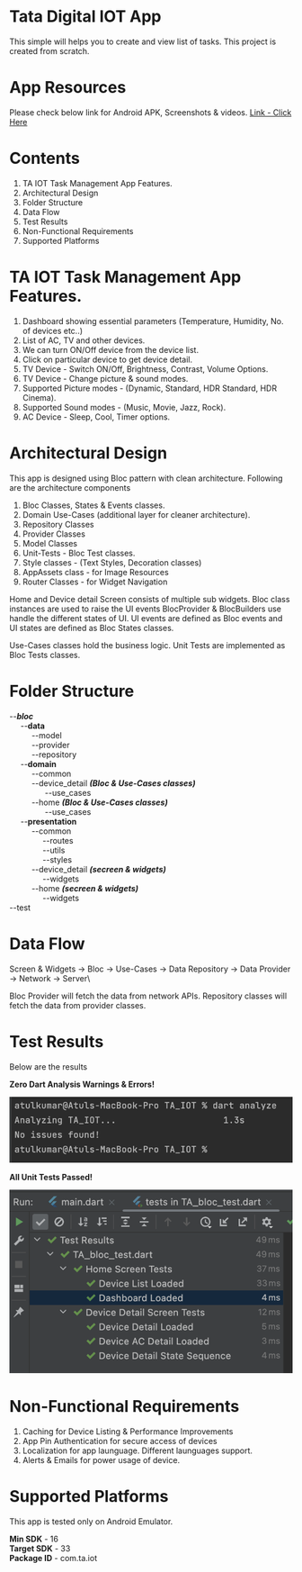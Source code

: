 # Tata Digital IOT App

This simple will helps you to create and view list of tasks. This project is created from scratch.

# App Resources
Please check below link for Android APK, Screenshots & videos.
[Link - Click Here](https://drive.google.com/drive/folders/1uCT6R2ycKdQBgJ7NsSjDj-S77zccre6z?usp=sharing)

# Contents
1. TA IOT Task Management App Features.
2. Architectural Design
3. Folder Structure
4. Data Flow
5. Test Results
6. Non-Functional Requirements
7. Supported Platforms

# TA IOT Task Management App Features.
1. Dashboard showing essential parameters (Temperature, Humidity, No. of devices etc..)
2. List of AC, TV and other devices.
3. We can turn ON/Off device from the device list.
4. Click on particular device to get device detail.
5. TV Device - Switch ON/Off, Brightness, Contrast, Volume Options.
6. TV Device - Change picture & sound modes.
7. Supported Picture modes - (Dynamic, Standard, HDR Standard, HDR Cinema).
8. Supported Sound modes - (Music, Movie, Jazz, Rock).
9. AC Device - Sleep, Cool, Timer options.


# Architectural Design
This app is designed using Bloc pattern with clean architecture. Following are the architecture components
1. Bloc Classes, States & Events classes.
2. Domain Use-Cases (additional layer for cleaner architecture).
3. Repository Classes
4. Provider Classes
5. Model Classes
6. Unit-Tests - Bloc Test classes.
7. Style classes - (Text Styles, Decoration classes)
8. AppAssets class - for Image Resources
9. Router Classes - for Widget Navigation

Home and Device detail Screen consists of multiple sub widgets. Bloc class instances are used to raise the UI events
BlocProvider & BlocBuilders use handle the different states of UI. UI events are defined as Bloc events and UI states are defined as Bloc States
classes.

Use-Cases classes hold the business logic. Unit Tests are implemented as Bloc Tests classes.

# Folder Structure
--***bloc***\
$~~~~~$--**data**\
$~~~~~~~~~~$--model\
$~~~~~~~~~~$--provider\
$~~~~~~~~~~$--repository\
$~~~~~$--**domain**\
$~~~~~~~~~~$--common\
$~~~~~~~~~~$--device_detail _**(Bloc & Use-Cases classes)**_\
$~~~~~~~~~~~~~~~~$--use_cases\
$~~~~~~~~~~$--home _**(Bloc & Use-Cases classes)**_\
$~~~~~~~~~~~~~~~~$--use_cases\
$~~~~~$--**presentation**\
$~~~~~~~~~~$--common\
$~~~~~~~~~~~~~~~$--routes\
$~~~~~~~~~~~~~~~$--utils\
$~~~~~~~~~~~~~~~$--styles\
$~~~~~~~~~~$--device_detail _**(secreen & widgets)**_\
$~~~~~~~~~~~~~~~$--widgets\
$~~~~~~~~~~$--home _**(secreen & widgets)**_\
$~~~~~~~~~~~~~~~$--widgets\
--test


# Data Flow
Screen & Widgets -> Bloc -> Use-Cases -> Data Repository -> Data Provider -> Network -> Server\

Bloc Provider will fetch the data from network APIs. Repository classes will fetch the data from provider classes.

# Test Results
Below are the results

**Zero Dart Analysis Warnings & Errors!**

![](assets/test_results/dart_analysis.png)

**All Unit Tests Passed!**

![](assets/test_results/unit_tests.png)

# Non-Functional Requirements
1. Caching for Device Listing & Performance Improvements
2. App Pin Authentication for secure access of devices
3. Localization for app launguage. Different launguages support.
4. Alerts & Emails for power usage of device. 

# Supported Platforms
This app is tested only on Android Emulator.

**Min SDK** - 16\
**Target SDK** - 33\
**Package ID** - com.ta.iot

